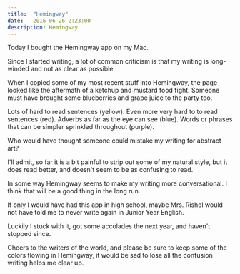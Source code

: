 ```yaml
---
title:  "Hemingway"
date:   2016-06-26 2:23:00
description: Hemingway
---
```


Today I bought the Hemingway app on my Mac.

Since I started writing, a lot of common criticism is that my writing is long-winded and not as clear as possible.

When I copied some of my most recent stuff into Hemingway, the page looked like the aftermath of a ketchup and mustard food fight. Someone must have brought some blueberries and grape juice to the party too.

Lots of hard to read sentences (yellow). Even more very hard to to read sentences (red). Adverbs as far as the eye can see (blue). Words or phrases that can be simpler sprinkled throughout (purple).

Who would have thought someone could mistake my writing for abstract art?

I'll admit, so far it is a bit painful to strip out some of my natural style, but it does read better, and doesn't seem to be as confusing to read.

In some way Hemingway seems to make my writing more conversational. I think that will be a good thing in the long run.

If only I would have had this app in high school, maybe Mrs. Rishel would not have told me to never write again in Junior Year English.

Luckily I stuck with it, got some accolades the next year, and haven't stopped since.

Cheers to the writers of the world, and please be sure to keep some of the colors flowing in Hemingway, it would be sad to lose all the confusion writing helps me clear up.